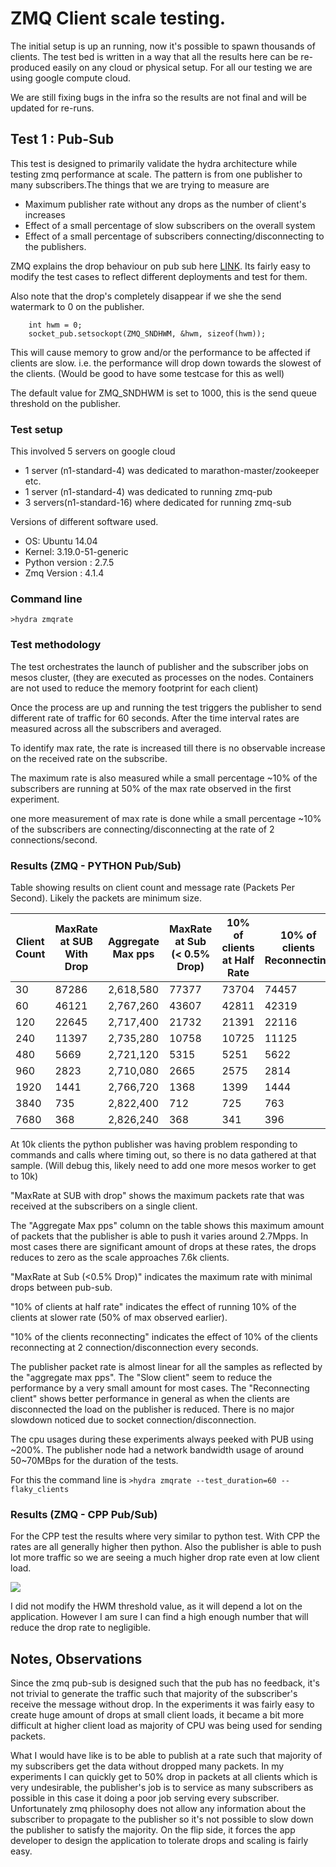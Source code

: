 # ZMQ Client scale testing.

The initial setup is up an running, now it's possible to spawn thousands of clients. 
The test bed is written in a way that all the results here can be re-produced easily on any cloud or physical setup. 
For all our testing we are using google compute cloud.

We are still fixing bugs in the infra so the results are not final and will be updated for re-runs.

## Test 1 : Pub-Sub 
This test is designed to primarily validate the hydra architecture while testing zmq performance at scale.
The pattern is from one publisher to many subscribers.The things that we are trying to measure are 

* Maximum publisher rate without any drops as the number of client's increases
* Effect of a small percentage of slow subscribers on the overall system
* Effect of a small percentage of subscribers connecting/disconnecting to the publishers.

ZMQ explains the drop behaviour on pub sub here [LINK](http://zguide.zeromq.org/php:chapter5). 
Its fairly easy to modify the test cases to reflect different deployments and test for them.

Also note that the drop's completely disappear if we she the send watermark to 0 on the publisher.

```
    int hwm = 0;
    socket_pub.setsockopt(ZMQ_SNDHWM, &hwm, sizeof(hwm));
```

This will cause memory to grow and/or the performance to be affected if clients are slow. i.e. the performance will drop 
down towards the slowest of the clients. (Would be good to have some testcase for this as well)

The default value for ZMQ_SNDHWM is set to 1000, this is the send queue threshold on the publisher.  

### Test setup 
This involved 5 servers on google cloud

* 1 server (n1-standard-4) was dedicated to marathon-master/zookeeper etc.
* 1 server (n1-standard-4) was dedicated to running zmq-pub
* 3 servers(n1-standard-16) where dedicated for running zmq-sub

Versions of different software used.

* OS: Ubuntu 14.04
* Kernel: 3.19.0-51-generic
* Python version : 2.7.5
* Zmq Version : 4.1.4


### Command line 

`>hydra zmqrate`

### Test methodology 
The test orchestrates the launch of publisher and the subscriber jobs on mesos cluster, (they are executed
as processes on the nodes. Containers are not used to reduce the memory footprint for each client)

Once the process are up and running the test triggers the publisher to send different rate of traffic for 60 seconds. 
After the time interval rates are measured across all the subscribers and averaged. 

To identify max rate, the rate is increased till there is no observable increase on the received rate on the subscribe.

The maximum rate is also measured while a small percentage ~10% of the subscribers are running at 50% of the max rate 
observed in the first experiment.

one more measurement of max rate is done while a small percentage ~10% of the subscribers are connecting/disconnecting
at the rate of 2 connections/second.

### Results (ZMQ - PYTHON Pub/Sub)
Table showing results on client count and message rate (Packets Per Second). Likely the packets are minimum size.

|Client Count|MaxRate at SUB With Drop|Aggregate Max pps|MaxRate at Sub (< 0.5% Drop)|10% of clients at Half Rate|10% of clients Reconnecting|
| --- | --- | --- | --- | ---| ---|
|30 |87286	|2,618,580	|77377	|73704	|74457|
|60	|46121	|2,767,260	|43607	|42811	|42319|
|120	|22645	|2,717,400	|21732	|21391	|22116|
|240	|11397	|2,735,280	|10758	|10725	|11125|
|480	|5669	|2,721,120	|5315	|5251	|5622|
|960	|2823	|2,710,080	|2665	|2575	|2814|
|1920	|1441	|2,766,720	|1368	|1399	|1444|
|3840	|735	|2,822,400	|712	|725	|763|
|7680	|368	|2,826,240	|368	|341	|396|


At 10k clients the python publisher was having problem responding to commands and calls where timing out, so there is 
no data gathered at that sample. (Will debug this, likely need to add one more mesos worker to get to 10k) 

"MaxRate at SUB with drop" shows the maximum packets rate that was received at the subscribers on a single client. 

The "Aggregate Max pps" column on the table shows this maximum amount of packets that the publisher is able to push 
it varies around 2.7Mpps. In most cases there are significant amount of drops at these rates, the drops reduces to zero 
as the scale approaches 7.6k clients. 

"MaxRate at Sub (<0.5% Drop)" indicates the maximum rate with minimal drops between pub-sub.

"10% of clients at half rate" indicates the effect of running 10% of the clients at slower rate (50% of max 
observed earlier).

"10% of the clients reconnecting" indicates the effect of 10% of the clients reconnecting at 2 connection/disconnection
every seconds.

The publisher packet rate is almost linear for all the samples as reflected by the "aggregate max pps".
The "Slow client" seem to reduce the performance by a very small amount for most cases.
The "Reconnecting client" shows better performance in general as when the clients are disconnected the load on the 
publisher is reduced. There is no major slowdown noticed due to socket connection/disconnection.

The cpu usages during these experiments always peeked with PUB using ~200%. 
The publisher node had a network bandwidth usage of around 50~70MBps for the duration of the tests.
  

For this the command line is
`>hydra zmqrate --test_duration=60 --flaky_clients`


### Results (ZMQ - CPP Pub/Sub)

For the CPP test the results where very similar to python test. With CPP the rates are all generally higher then python.
Also the publisher is able to push lot more traffic so we are seeing a much higher drop rate even at low client load. 

<img src="https://docs.google.com/spreadsheets/d/1BFmQ1xvnga44r15BGnTzCUcs5i-dleNMZ1bsnh8j2rg/pubchart?oid=682891645&format=image">

I did not modify the HWM threshold value, as it will depend a lot on the application. However I am sure I can find a 
high enough number that will reduce the drop rate to negligible. 



## Notes, Observations 

Since the zmq pub-sub is designed such that the pub has no feedback, it's not trivial to generate the traffic such that 
majority of the subscriber's receive the message without drop. 
In the experiments it was fairly easy to create huge amount of drops at small client loads, it became a bit 
more difficult at higher client load as majority of CPU was being used for sending packets.

What I would have like is to be able to publish at a rate such that majority of my subscribers get the data
without dropped many packets. In my experiments I can quickly get to 50% drop in packets at all clients which is very 
 undesirable, the publisher's job is to service as many subscribers as possible in this case it doing a poor job 
 serving every subscriber. 
Unfortunately zmq philosophy does not allow any information about the subscriber to 
propagate to the publisher so it's not possible to slow down the publisher to satisfy the majority. 
On the flip side, it forces the app developer to design the application to tolerate drops and scaling is fairly easy.
